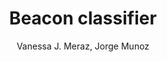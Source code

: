 ---
paperId: 16
author: Vanessa J. Meraz, Jorge Munoz
publicationauthor: Meraz, V. J. et al.
title: Beacon classifier
pdf: --
poster: Poster_Vanessa_Meraz
alt: --
type: --
topic: Machine Learning
subtopic: Applications
link: 
conference: icml
year: 2020
tags: icml-2020-np
location: Virtual
---